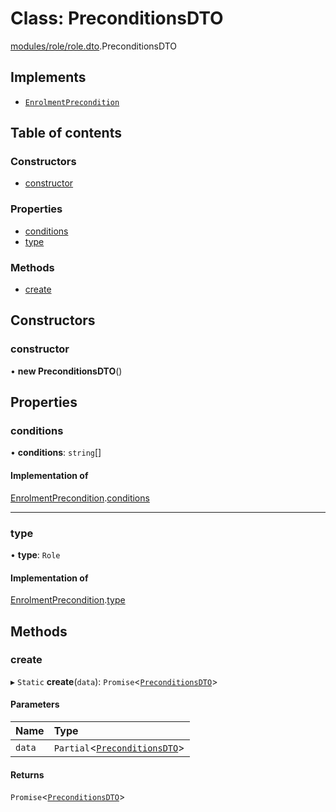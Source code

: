 # Class: PreconditionsDTO

[modules/role/role.dto](../modules/modules_role_role_dto.md).PreconditionsDTO

## Implements

- [`EnrolmentPrecondition`](../interfaces/modules_role_role_types.EnrolmentPrecondition.md)

## Table of contents

### Constructors

- [constructor](modules_role_role_dto.PreconditionsDTO.md#constructor)

### Properties

- [conditions](modules_role_role_dto.PreconditionsDTO.md#conditions)
- [type](modules_role_role_dto.PreconditionsDTO.md#type)

### Methods

- [create](modules_role_role_dto.PreconditionsDTO.md#create)

## Constructors

### constructor

• **new PreconditionsDTO**()

## Properties

### conditions

• **conditions**: `string`[]

#### Implementation of

[EnrolmentPrecondition](../interfaces/modules_role_role_types.EnrolmentPrecondition.md).[conditions](../interfaces/modules_role_role_types.EnrolmentPrecondition.md#conditions)

___

### type

• **type**: `Role`

#### Implementation of

[EnrolmentPrecondition](../interfaces/modules_role_role_types.EnrolmentPrecondition.md).[type](../interfaces/modules_role_role_types.EnrolmentPrecondition.md#type)

## Methods

### create

▸ `Static` **create**(`data`): `Promise`<[`PreconditionsDTO`](modules_role_role_dto.PreconditionsDTO.md)\>

#### Parameters

| Name | Type |
| :------ | :------ |
| `data` | `Partial`<[`PreconditionsDTO`](modules_role_role_dto.PreconditionsDTO.md)\> |

#### Returns

`Promise`<[`PreconditionsDTO`](modules_role_role_dto.PreconditionsDTO.md)\>
